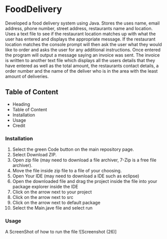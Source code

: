 # FoodDelivery

Developed a food delivery system using Java. Stores the uses name, email address, phone number, street address, restaurants name and location. Uses a text file to see if the restaurant location matches up with what the user has entered and displays the appropriate message. If the restaurant location matches the console prompt will then ask the user what they would like to order and asks the user for any additional instructions. Once entered the program will output a message saying an invoice was sent. The invoice is written to another text file which displays all the users details that they have entered as well as the total amount, the restaurants contact details, a order number and the name of the deliver who is in the area with the least amount of deliveries.

## Table of Content
* Heading
* Table of Content
* Installation
* Usage
* Credit

### Installation
1. Select the green Code button on the main repository page.
1. Select Download ZIP.
1. Open zip file (may need to download a file archiver, 7-Zip is a free file archiver).
1. Move the file inside zip file to a file of your choosing.
1. Open Your IDE (may need to download a IDE such as eclipse)
1. Open the downloaded file and drag the project inside the file into your package explorer inside the IDE
1. Click on the arrow next to your project
1. Click on the arrow next to src
1. Click on the arrow next to default package
1. Select the Main.jave file and select run

### Usage
A ScreenShot of how to run the file
![Screenshot (26)]
